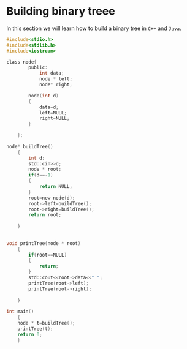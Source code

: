 # Building binary treee

In this section we will learn how to build a binary tree in ``C++`` and ``Java``.


```c
#include<stdio.h>
#include<stdlib.h>
#include<iostream>

class node{
		public:
			int data;
			node * left;
			node* right;

		node(int d)
		{	
			data=d;
			left=NULL;
			right=NULL;
		}

	};
	
node* buildTree()
	{
		int d;
		std::cin>>d;
		node * root;
		if(d==-1)
		{
			return NULL;
		}
		root=new node(d);
		root->left=buildTree();
		root->right=buildTree();
		return root;
			
	}
	
	
void printTree(node * root)
	{
		if(root==NULL)
		{
			return;
		}
		std::cout<<root->data<<" ";
		printTree(root->left);
		printTree(root->right);
	
	}
	
int main()
	{
	node * t=buildTree();
	printTree(t);
	return 0;
	}

```